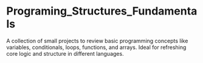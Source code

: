 # Programing_Structures_Fundamentals
A collection of small projects to review basic programming concepts like variables, conditionals, loops, functions, and arrays. Ideal for refreshing core logic and structure in different languages.
